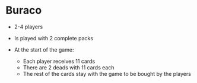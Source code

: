 Buraco
======

* 2-4 players

* Is played with 2 complete packs

* At the start of the game:
    * Each player receives 11 cards
    * There are 2 deads with 11 cards each
    * The rest of the cards stay with the game to be bought by the players

